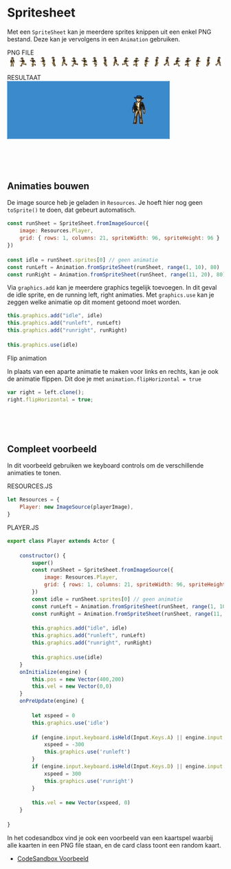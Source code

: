 # Spritesheet

Met een `SpriteSheet` kan je meerdere sprites knippen uit een enkel PNG bestand. Deze kan je vervolgens in een `Animation` gebruiken.

PNG FILE <br>
![sheet](./images/player.png)

RESULTAAT <br>
![anim](./images/running.gif)

<br>
<br>
<br>

## Animaties bouwen

De image source heb je geladen in `Resources`. Je hoeft hier nog geen `toSprite()` te doen, dat gebeurt automatisch.

```javascript
const runSheet = SpriteSheet.fromImageSource({
    image: Resources.Player,
    grid: { rows: 1, columns: 21, spriteWidth: 96, spriteHeight: 96 }
})

const idle = runSheet.sprites[0] // geen animatie
const runLeft = Animation.fromSpriteSheet(runSheet, range(1, 10), 80)
const runRight = Animation.fromSpriteSheet(runSheet, range(11, 20), 80)
```

Via `graphics.add` kan je meerdere graphics tegelijk toevoegen. In dit geval de idle sprite, en de running left,  right animaties. Met `graphics.use` kan je zeggen welke animatie op dit moment getoond moet worden.

```javascript
this.graphics.add("idle", idle)
this.graphics.add("runleft", runLeft)
this.graphics.add("runright", runRight)

this.graphics.use(idle)
```

Flip animation

In plaats van een aparte animatie te maken voor links en rechts, kan je ook de animatie flippen. Dit doe je met `animation.flipHorizontal = true`

```javascript
var right = left.clone(); 
right.flipHorizontal = true;
```



<br><br><br>

## Compleet voorbeeld

In dit voorbeeld gebruiken we keyboard controls om de verschillende animaties te tonen.

RESOURCES.JS
```javascript
let Resources = {
    Player: new ImageSource(playerImage),
}
```
PLAYER.JS
```javascript
export class Player extends Actor {

    constructor() {
        super()
        const runSheet = SpriteSheet.fromImageSource({
            image: Resources.Player,
            grid: { rows: 1, columns: 21, spriteWidth: 96, spriteHeight: 96 }
        })
        const idle = runSheet.sprites[0] // geen animatie
        const runLeft = Animation.fromSpriteSheet(runSheet, range(1, 10), 80)
        const runRight = Animation.fromSpriteSheet(runSheet, range(11, 20), 80)

        this.graphics.add("idle", idle)
        this.graphics.add("runleft", runLeft)
        this.graphics.add("runright", runRight)

        this.graphics.use(idle)
    }
    onInitialize(engine) {
        this.pos = new Vector(400,200)
        this.vel = new Vector(0,0)
    }
    onPreUpdate(engine) {

        let xspeed = 0
        this.graphics.use('idle')
    
        if (engine.input.keyboard.isHeld(Input.Keys.A) || engine.input.keyboard.isHeld(Input.Keys.Left)) {
            xspeed = -300
            this.graphics.use('runleft')
        }
        if (engine.input.keyboard.isHeld(Input.Keys.D) || engine.input.keyboard.isHeld(Input.Keys.Right)) {
            xspeed = 300
            this.graphics.use('runright')
        }

        this.vel = new Vector(xspeed, 0)
    }

}
```

In het codesandbox vind je ook een voorbeeld van een kaartspel waarbij alle kaarten in een PNG file staan, en de card class toont een random kaart.

- [CodeSandbox Voorbeeld](https://codesandbox.io/p/sandbox/excalibur-spritesheet-ysssx4)
